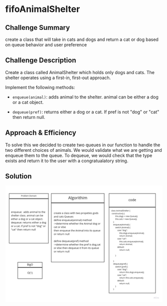 # fifoAnimalShelter

## Challenge Summary
create a class that will take in cats and dogs and return a cat or dog based on queue behavior and user preference

## Challenge Description

Create a class called AnimalShelter which holds only dogs and cats. The shelter operates using a first-in, first-out approach.

Implement the following methods:

* `enqueue(animal)`: adds animal to the shelter. animal can be either a dog or a cat object.

* `dequeue(pref)`: returns either a dog or a cat. If pref is not "dog" or "cat" then return null.

## Approach & Efficiency

To solve this we decided to create two queues in our function to handle the two different choices of animals. We would validate what we are getting and enqueue them to the queue. To dequeue,  we would check that the type exists and return it to the user with a congratualatory string.

## Solution

![my whiteboard](fifoAnimalShelter/fifoAnimalShelter.jpg)
